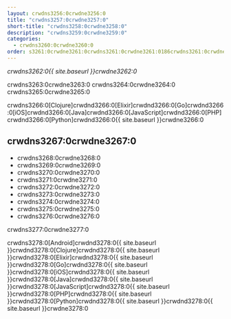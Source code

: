 ```yaml
---
layout: crwdns3256:0crwdne3256:0
title: "crwdns3257:0crwdne3257:0"
short-title: "crwdns3258:0crwdne3258:0"
description: "crwdns3259:0crwdne3259:0"
categories:
  - crwdns3260:0crwdne3260:0
order: s3261:0crwdne3261:0crwdns3261:0crwdne3261:0186crwdns3261:0crwdne3261:0
---
```

*crwdns3262:0{{ site.baseurl }}crwdne3262:0*

crwdns3263:0crwdne3263:0 crwdns3264:0crwdne3264:0 crwdns3265:0crwdne3265:0

crwdns3266:0[Clojure]crwdnd3266:0[Elixir]crwdnd3266:0[Go]crwdnd3266:0[iOS]crwdnd3266:0[Java]crwdnd3266:0[JavaScript]crwdnd3266:0[PHP]crwdnd3266:0[Python]crwdnd3266:0{{ site.baseurl }}crwdne3266:0

## crwdns3267:0crwdne3267:0

- crwdns3268:0crwdne3268:0
- crwdns3269:0crwdne3269:0
- crwdns3270:0crwdne3270:0
- crwdns3271:0crwdne3271:0
- crwdns3272:0crwdne3272:0
- crwdns3273:0crwdne3273:0
- crwdns3274:0crwdne3274:0
- crwdns3275:0crwdne3275:0
- crwdns3276:0crwdne3276:0

crwdns3277:0crwdne3277:0

crwdns3278:0[Android]crwdnd3278:0{{ site.baseurl }}crwdnd3278:0[Clojure]crwdnd3278:0{{ site.baseurl }}crwdnd3278:0[Elixir]crwdnd3278:0{{ site.baseurl }}crwdnd3278:0[Go]crwdnd3278:0{{ site.baseurl }}crwdnd3278:0[iOS]crwdnd3278:0{{ site.baseurl }}crwdnd3278:0[Java]crwdnd3278:0{{ site.baseurl }}crwdnd3278:0[JavaScript]crwdnd3278:0{{ site.baseurl }}crwdnd3278:0[PHP]crwdnd3278:0{{ site.baseurl }}crwdnd3278:0[Python]crwdnd3278:0{{ site.baseurl }}crwdnd3278:0{{ site.baseurl }}crwdne3278:0